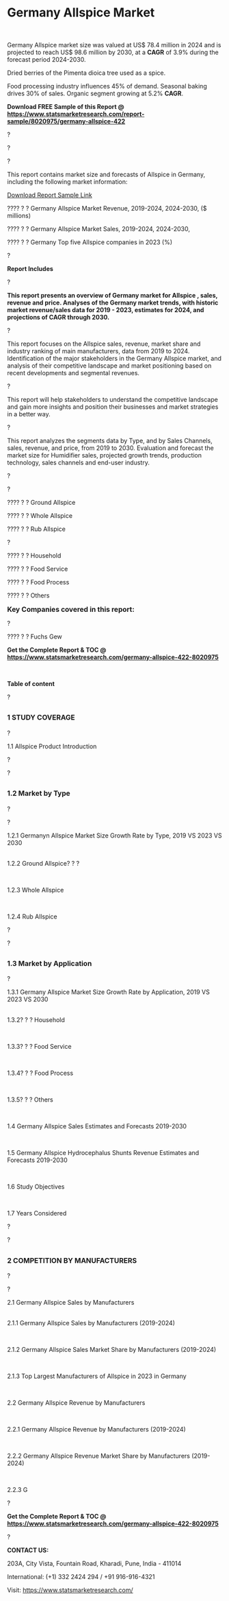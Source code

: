 <h1>Germany Allspice Market</h1><br/><p>Germany Allspice market size was valued at US$ 78.4 million in 2024 and is projected to reach US$ 98.6 million by 2030, at a <strong>CAGR</strong> of 3.9% during the forecast period 2024-2030.</p>
 
 
 
 <p>Dried berries of the Pimenta dioica tree used as a spice.</p>
 
 
 
 <p>Food processing industry influences 45% of demand. Seasonal baking drives 30% of sales. Organic segment growing at 5.2% <strong>CAGR</strong>.</p>
 
 
 
 <div><b>Download FREE Sample of this Report @ <a href="https://www.statsmarketresearch.com/download-free-sample/8020975/germany-allspice-422">https://www.statsmarketresearch.com/report-sample/8020975/germany-allspice-422</a></b></div>
 
 
 
 <p>? </p>
 
 
 
 <p>? </p>
 
 
 
 <p>? </p>
 
 
 
 <p>This report contains market size and forecasts of Allspice in Germany, including the following market information:</p>
 
 
 
 <p><a href="https://www.statsmarketresearch.com/download-free-sample/8020975/germany-allspice-422">Download Report Sample Link</a></p>
 
 
 
 <p>???? ? ? Germany Allspice Market Revenue, 2019-2024, 2024-2030, ($ millions)</p>
 
 
 
 <p>???? ? ? Germany Allspice Market Sales, 2019-2024, 2024-2030,</p>
 
 
 
 <p>???? ? ? Germany Top five Allspice companies in 2023 (%)</p>
 
 
 
 <p>? </p>
 
 
 
 <p><strong>Report Includes</strong></p>
 
 
 
 <p>? </p>
 
 
 
 <p><strong>This report presents an overview of Germany market for Allspice , sales, revenue and price. Analyses of the Germany market trends, with historic market revenue/sales data for 2019 - 2023, estimates for 2024, and projections of <strong>CAGR</strong> through 2030.</strong></p>
 
 
 
 <p>? </p>
 
 
 
 <p>This report focuses on the Allspice sales, revenue, market share and industry ranking of main manufacturers, data from 2019 to 2024. Identification of the major stakeholders in the Germany Allspice market, and analysis of their competitive landscape and market positioning based on recent developments and segmental revenues.</p>
 
 
 
 <p>? </p>
 
 
 
 <p>This report will help stakeholders to understand the competitive landscape and gain more insights and position their businesses and market strategies in a better way.</p>
 
 
 
 <p>? </p>
 
 
 
 <p>This report analyzes the segments data by Type, and by Sales Channels, sales, revenue, and price, from 2019 to 2030. Evaluation and forecast the market size for Humidifier sales, projected growth trends, production technology, sales channels and end-user industry.</p>
 
 
 
 <p>? </p>
 
 
 
 <p>? </p>
 
 
 
 <p>???? ? ? Ground Allspice</p>
 
 
 
 <p>???? ? ? Whole Allspice</p>
 
 
 
 <p>???? ? ? Rub Allspice</p>
 
 
 
 <p>? </p>
 
 
 
 <p>???? ? ? Household</p>
 
 
 
 <p>???? ? ? Food Service</p>
 
 
 
 <p>???? ? ? Food Process</p>
 
 
 
 <p>???? ? ? Others</p>
 
 
 
 <p><span style="font-size:16px"><strong>Key Companies covered in this report:</strong></span></p>
 
 
 
 <p>? </p>
 
 
 
 <p>???? ? ? Fuchs Gew</p>
 
 
 
 <div><b>Get the Complete Report & TOC @ <a href="https://www.statsmarketresearch.com/germany-allspice-422-8020975">https://www.statsmarketresearch.com/germany-allspice-422-8020975</a></b></div>
 
 
 
 <p><br />
 
 <b>Table of content</b></p>
 
 
 
 <p>? </p>
 
 
 
 <h2><span style="font-size:16px"><strong>1 STUDY COVERAGE</strong></span></h2>
 
 
 
 <p>? </p>
 
 
 
 <p>1.1 Allspice Product Introduction</p>
 
 
 
 <p>? </p>
 
 
 
 <p>? </p>
 
 
 
 <h2><span style="font-size:16px"><strong>1.2 Market by Type</strong></span></h2>
 
 
 
 <p>? </p>
 
 
 
 <p>? </p>
 
 
 
 <p>1.2.1 Germanyn Allspice Market Size Growth Rate by Type, 2019 VS 2023 VS 2030<br />
 
 <br />
 
 1.2.2 Ground Allspice? ? ? <br />
 
 <br />
 
 1.2.3 Whole Allspice<br />
 
 <br />
 
 1.2.4 Rub Allspice<br />
 
 ? </p>
 
 
 
 <p>? </p>
 
 
 
 <h2><span style="font-size:16px"><strong>1.3 Market by Application</strong></span></h2>
 
 
 
 <p>? </p>
 
 
 
 <p>1.3.1 Germany Allspice Market Size Growth Rate by Application, 2019 VS 2023 VS 2030<br />
 
 <br />
 
 1.3.2? ? ? Household<br />
 
 <br />
 
 1.3.3? ? ? Food Service<br />
 
 <br />
 
 1.3.4? ? ? Food Process<br />
 
 <br />
 
 1.3.5? ? ? Others<br />
 
 <br />
 
 1.4 Germany Allspice Sales Estimates and Forecasts 2019-2030<br />
 
 <br />
 
 1.5 Germany Allspice Hydrocephalus Shunts Revenue Estimates and Forecasts 2019-2030<br />
 
 <br />
 
 1.6 Study Objectives<br />
 
 <br />
 
 1.7 Years Considered</p>
 
 
 
 <p>? </p>
 
 
 
 <p>? </p>
 
 
 
 <h2><span style="font-size:16px"><strong>2 COMPETITION BY MANUFACTURERS</strong></span></h2>
 
 
 
 <p>? </p>
 
 
 
 <p>? </p>
 
 
 
 <p>2.1 Germany Allspice Sales by Manufacturers<br />
 
 <br />
 
 2.1.1 Germany Allspice Sales by Manufacturers (2019-2024)<br />
 
 <br />
 
 2.1.2 Germany Allspice Sales Market Share by Manufacturers (2019-2024)<br />
 
 <br />
 
 2.1.3 Top Largest Manufacturers of Allspice in 2023 in Germany<br />
 
 <br />
 
 2.2 Germany Allspice Revenue by Manufacturers<br />
 
 <br />
 
 2.2.1 Germany Allspice Revenue by Manufacturers (2019-2024)<br />
 
 <br />
 
 2.2.2 Germany Allspice Revenue Market Share by Manufacturers (2019-2024)<br />
 
 <br />
 
 2.2.3 G</p>
 
 
 
 <p>? </p>
 
 
 
 <div><b>Get the Complete Report & TOC @ <a href="https://www.statsmarketresearch.com/germany-allspice-422-8020975">https://www.statsmarketresearch.com/germany-allspice-422-8020975</a></b></div>
 
 
 
 <p>? </p>
 
 
 
 <p><b>CONTACT US:</b><br />
 
 203A, City Vista, Fountain Road, Kharadi, Pune, India - 411014<br />
 
 International: (+1) 332 2424 294 / +91 916-916-4321<br />
 
 Visit: <a href="https://www.statsmarketresearch.com/">https://www.statsmarketresearch.com/</a></p>